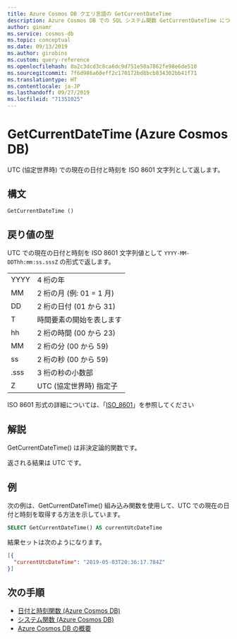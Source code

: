 ```yaml
---
title: Azure Cosmos DB クエリ言語の GetCurrentDateTime
description: Azure Cosmos DB での SQL システム関数 GetCurrentDateTime について学習します。
author: ginamr
ms.service: cosmos-db
ms.topic: conceptual
ms.date: 09/13/2019
ms.author: girobins
ms.custom: query-reference
ms.openlocfilehash: 8a2c3dcd3c8ca6dc9d751e50a7862fe98e6de510
ms.sourcegitcommit: 7f6d986a60eff2c170172bd8bcb834302bb41f71
ms.translationtype: HT
ms.contentlocale: ja-JP
ms.lasthandoff: 09/27/2019
ms.locfileid: "71351025"
---
```

# <a name="getcurrentdatetime-azure-cosmos-db"></a>GetCurrentDateTime (Azure Cosmos DB)
 UTC (協定世界時) での現在の日付と時刻を ISO 8601 文字列として返します。
  
## <a name="syntax"></a>構文
  
```sql
GetCurrentDateTime ()
```
  
## <a name="return-types"></a>戻り値の型
  
  UTC での現在の日付と時刻を ISO 8601 文字列値として `YYYY-MM-DDThh:mm:ss.sssZ` の形式で返します。
  
  |||
  |-|-|
  |YYYY|4 桁の年|
  |MM|2 桁の月 (例: 01 = 1 月)|
  |DD|2 桁の日付 (01 から 31)|
  |T|時間要素の開始を表します|
  |hh|2 桁の時間 (00 から 23)|
  |MM|2 桁の分 (00 から 59)|
  |ss|2 桁の秒 (00 から 59)|
  |.sss|3 桁の秒の小数部|
  |Z|UTC (協定世界時) 指定子||
  
  ISO 8601 形式の詳細については、「[ISO_8601](https://en.wikipedia.org/wiki/ISO_8601)」を参照してください

## <a name="remarks"></a>解説

  GetCurrentDateTime() は非決定論的関数です。 
  
  返される結果は UTC です。

## <a name="examples"></a>例
  
  次の例は、GetCurrentDateTime() 組み込み関数を使用して、UTC での現在の日付と時刻を取得する方法を示しています。
  
```sql
SELECT GetCurrentDateTime() AS currentUtcDateTime
```  
  
 結果セットは次のようになります。
  
```json
[{
  "currentUtcDateTime": "2019-05-03T20:36:17.784Z"
}]  
```  

## <a name="next-steps"></a>次の手順

- [日付と時刻関数 (Azure Cosmos DB)](sql-query-date-time-functions.md)
- [システム関数 (Azure Cosmos DB)](sql-query-system-functions.md)
- [Azure Cosmos DB の概要](introduction.md)
